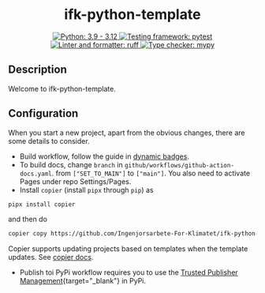 <h1 align="center">ifk-python-template</h1>

<p align="center">
    <a href="https://www.python.org">
        <img src="https://img.shields.io/badge/Python-3.9%20|%203.10%20|%203.11%20|%203.12-blue" alt="Python: 3.9 - 3.12" style="max-width: 100%;">
    </a>
    <a href="https://pytest.org">
        <img src="https://img.shields.io/badge/Testing_framework-pytest-a04000" alt="Testing framework: pytest" style="max-width: 100%;">
    </a>
    <a href="https://github.com/astral-sh/ruff">
        <img src="https://img.shields.io/endpoint?url=https://raw.githubusercontent.com/astral-sh/ruff/main/assets/badge/v2.json" alt="Linter and formatter: ruff" style="max-width: 100%;">
    </a>
    <a href="http://mypy-lang.org">
        <img src="https://img.shields.io/badge/Type_checker-mypy-1674b1" alt="Type checker: mypy" style="max-width: 100%;">
    </a>
</p>

## Description

Welcome to ifk-python-template.

## Configuration

When you start a new project, apart from the obvious changes,
there are some details to consider.

- Build workflow, follow the guide in [dynamic badges](https://github.com/Schneegans/dynamic-badges-action).
- To build docs, change `branch` in `github/workflows/github-action-docs.yaml`.
from `["SET_TO_MAIN"]` to `["main"]`. You also need to activate Pages under repo
Settings/Pages.
- Install `copier` (install `pipx` through `pip`) as

```bash
pipx install copier
```

and then do

```bash
copier copy https://github.com/Ingenjorsarbete-For-Klimatet/ifk-python-template.git /path/to/project-name
```

Copier supports updating projects based on templates when the template updates.
See <a href="https://copier.readthedocs.io/en/stable/" taget="_blank">copier docs</a>.
- Publish toi PyPi workflow requires you to use the
[Trusted Publisher Management](https://pypi.org/manage/account/publishing/){target="_blank"} in PyPi.
